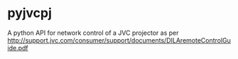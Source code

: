 # pyjvcpj

A python API for network control of a JVC projector as per http://support.jvc.com/consumer/support/documents/DILAremoteControlGuide.pdf

